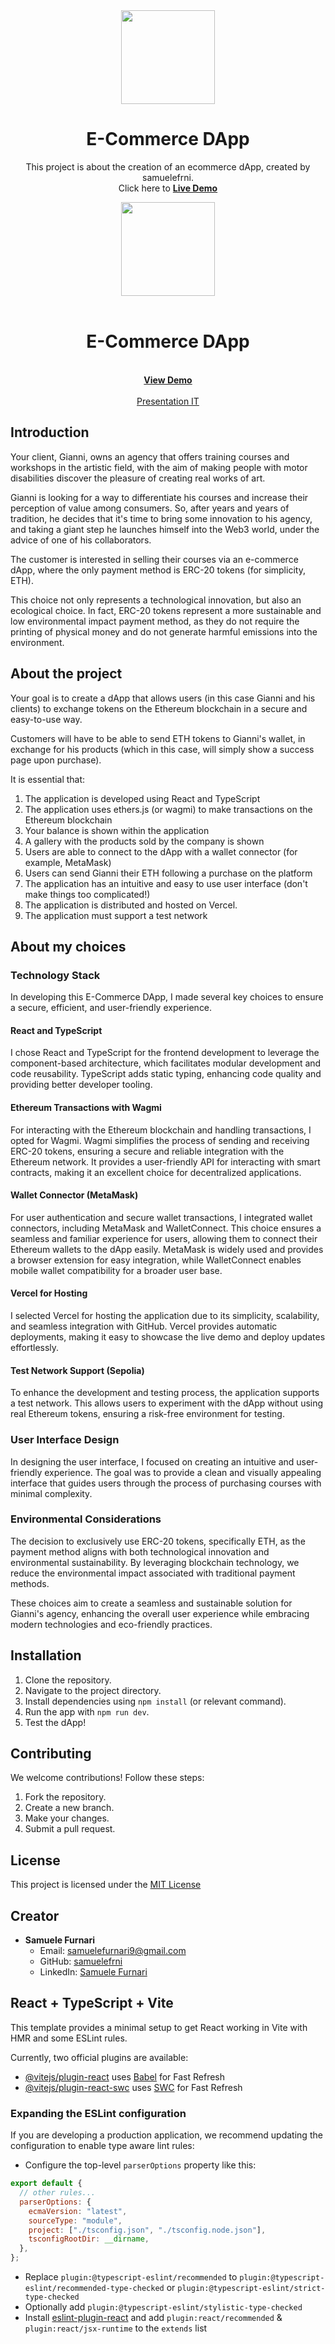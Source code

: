 <div align="center"><img src="./src/assets/Ethereum-Logo-PNG-HD-Image.png" width="150px"></div>
<h1 align="center">E-Commerce DApp</h1>
<p align="center">This project is about the creation of an ecommerce dApp, created by samuelefrni.
<br>
Click here to <a href="https://ecommerce-dapp-pink.vercel.app/"><strong>Live Demo</strong></a>
</p>


<div align="center"><img src="./src/assets/Ethereum-Logo-PNG-HD-Image.png" width="150px"></div>
<br />
<div align="center">
  <h1 align="center">E-Commerce DApp</h1>

  <p align="center">
    <br />
    <a href="https://ecommerce-dapp-pink.vercel.app/"><strong>View Demo</strong></a>
    <br />
    <br />
    <a href="./src/assets">Presentation IT</a>
  </p>
</div>

## Introduction

Your client, Gianni, owns an agency that offers training courses and workshops in the artistic field, with the aim of making people with motor disabilities discover the pleasure of creating real works of art.

Gianni is looking for a way to differentiate his courses and increase their perception of value among consumers. So, after years and years of tradition, he decides that it's time to bring some innovation to his agency, and taking a giant step he launches himself into the Web3 world, under the advice of one of his collaborators.

The customer is interested in selling their courses via an e-commerce dApp, where the only payment method is ERC-20 tokens (for simplicity, ETH).

This choice not only represents a technological innovation, but also an ecological choice. In fact, ERC-20 tokens represent a more sustainable and low environmental impact payment method, as they do not require the printing of physical money and do not generate harmful emissions into the environment.

## About the project

Your goal is to create a dApp that allows users (in this case Gianni and his clients) to exchange tokens on the Ethereum blockchain in a secure and easy-to-use way.

Customers will have to be able to send ETH tokens to Gianni's wallet, in exchange for his products (which in this case, will simply show a success page upon purchase).

It is essential that:

1. The application is developed using React and TypeScript
2. The application uses ethers.js (or wagmi) to make transactions on the Ethereum blockchain
3. Your balance is shown within the application
4. A gallery with the products sold by the company is shown
5. Users are able to connect to the dApp with a wallet connector (for example, MetaMask)
6. Users can send Gianni their ETH following a purchase on the platform
7. The application has an intuitive and easy to use user interface (don't make things too complicated!)
8. The application is distributed and hosted on Vercel.
9. The application must support a test network

## About my choices

### Technology Stack

In developing this E-Commerce DApp, I made several key choices to ensure a secure, efficient, and user-friendly experience.

#### React and TypeScript

I chose React and TypeScript for the frontend development to leverage the component-based architecture, which facilitates modular development and code reusability. TypeScript adds static typing, enhancing code quality and providing better developer tooling.

#### Ethereum Transactions with Wagmi

For interacting with the Ethereum blockchain and handling transactions, I opted for Wagmi. Wagmi simplifies the process of sending and receiving ERC-20 tokens, ensuring a secure and reliable integration with the Ethereum network. It provides a user-friendly API for interacting with smart contracts, making it an excellent choice for decentralized applications.

#### Wallet Connector (MetaMask)

For user authentication and secure wallet transactions, I integrated wallet connectors, including MetaMask and WalletConnect. This choice ensures a seamless and familiar experience for users, allowing them to connect their Ethereum wallets to the dApp easily. MetaMask is widely used and provides a browser extension for easy integration, while WalletConnect enables mobile wallet compatibility for a broader user base.

#### Vercel for Hosting

I selected Vercel for hosting the application due to its simplicity, scalability, and seamless integration with GitHub. Vercel provides automatic deployments, making it easy to showcase the live demo and deploy updates effortlessly.

#### Test Network Support (Sepolia)

To enhance the development and testing process, the application supports a test network. This allows users to experiment with the dApp without using real Ethereum tokens, ensuring a risk-free environment for testing.

### User Interface Design

In designing the user interface, I focused on creating an intuitive and user-friendly experience. The goal was to provide a clean and visually appealing interface that guides users through the process of purchasing courses with minimal complexity.

### Environmental Considerations

The decision to exclusively use ERC-20 tokens, specifically ETH, as the payment method aligns with both technological innovation and environmental sustainability. By leveraging blockchain technology, we reduce the environmental impact associated with traditional payment methods.

These choices aim to create a seamless and sustainable solution for Gianni's agency, enhancing the overall user experience while embracing modern technologies and eco-friendly practices.

## Installation

1. Clone the repository.
2. Navigate to the project directory.
3. Install dependencies using `npm install` (or relevant command).
4. Run the app with `npm run dev`.
5. Test the dApp!
    
## Contributing

We welcome contributions! Follow these steps:

1. Fork the repository.
2. Create a new branch.
3. Make your changes.
4. Submit a pull request.

## License

This project is licensed under the [MIT License](https://opensource.org/licenses/MIT)

## Creator

- **Samuele Furnari**
  - Email: samuelefurnari9@gmail.com
  - GitHub: [samuelefrni](https://github.com/samuelefrni)
  - LinkedIn: [Samuele Furnari](https://www.linkedin.com/in/samuele-furnari-a37567220/)
 
 ## React + TypeScript + Vite

This template provides a minimal setup to get React working in Vite with HMR and some ESLint rules.

Currently, two official plugins are available:

- [@vitejs/plugin-react](https://github.com/vitejs/vite-plugin-react/blob/main/packages/plugin-react/README.md) uses [Babel](https://babeljs.io/) for Fast Refresh
- [@vitejs/plugin-react-swc](https://github.com/vitejs/vite-plugin-react-swc) uses [SWC](https://swc.rs/) for Fast Refresh

### Expanding the ESLint configuration

If you are developing a production application, we recommend updating the configuration to enable type aware lint rules:

- Configure the top-level `parserOptions` property like this:

```js
export default {
  // other rules...
  parserOptions: {
    ecmaVersion: "latest",
    sourceType: "module",
    project: ["./tsconfig.json", "./tsconfig.node.json"],
    tsconfigRootDir: __dirname,
  },
};
```

- Replace `plugin:@typescript-eslint/recommended` to `plugin:@typescript-eslint/recommended-type-checked` or `plugin:@typescript-eslint/strict-type-checked`
- Optionally add `plugin:@typescript-eslint/stylistic-type-checked`
- Install [eslint-plugin-react](https://github.com/jsx-eslint/eslint-plugin-react) and add `plugin:react/recommended` & `plugin:react/jsx-runtime` to the `extends` list
